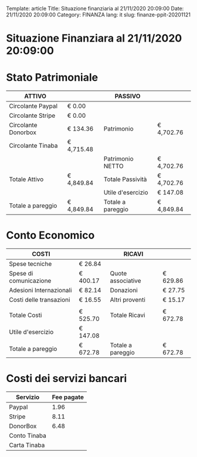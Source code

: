Template: article
Title: Situazione finanziaria al 21/11/2020 20:09:00
Date: 21/11/2020 20:09:00
Category: FINANZA
lang: it
slug: finanze-ppit-20201121

# Situazione Finanziara al 21/11/2020 20:09:00

# Stato Patrimoniale

|ATTIVO||PASSIVO||
|-|-|-|-|
|Circolante Paypal|€ 0.00|||
|Circolante Stripe|€ 0.00|||
|Circolante Donorbox|€ 134.36|Patrimonio|€ 4,702.76|
|Circolante Tinaba|€ 4,715.48|||
|||Patrimonio NETTO|€ 4,702.76|
|Totale Attivo|€ 4,849.84|Totale Passività|€ 4,702.76|
|||Utile d'esercizio|€ 147.08|
|Totale a pareggio|€ 4,849.84|Totale a pareggio|€ 4,849.84

# Conto Economico

|COSTI||RICAVI||
|-|-|-|-|
|Spese tecniche|€ 26.84|||
|Spese di comunicazione|€ 400.17|Quote associative|€ 629.86|
|Adesioni Internazionali|€ 82.14|Donazioni|€ 27.75|
|Costi delle transazioni|€ 16.55|Altri proventi|€ 15.17|
|||||
|Totale Costi|€ 525.70|Totale Ricavi|€ 672.78|
|Utile d'esercizio|€ 147.08|||
|Totale a pareggio|€ 672.78|Totale a pareggio|€ 672.78

# Costi dei servizi bancari

| Servizio | Fee pagate | 
| - | - |
| Paypal |  1.96 |
| Stripe |  8.11 |
| DonorBox |  6.48|
| Conto Tinaba | |
| Carta Tinaba | |

